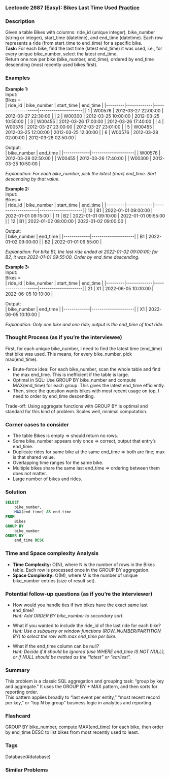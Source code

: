 ### Leetcode 2687 (Easy): Bikes Last Time Used  [Practice](https://leetcode.com/problems/bikes-last-time-used)

### Description  
Given a table Bikes with columns: ride_id (unique integer), bike_number (string or integer), start_time (datetime), and end_time (datetime). Each row represents a ride (from start_time to end_time) for a specific bike.  
**Task:** For each bike, find the last time (latest end_time) it was used, i.e., for every unique bike_number, select the latest end_time.  
Return one row per bike (bike_number, end_time), ordered by end_time descending (most recently used bikes first).

### Examples  

**Example 1:**  
Input:  
Bikes =  
| ride_id | bike_number | start_time          | end_time            |
|---------|-------------|---------------------|---------------------|
| 1       | W00576      | 2012-03-27 22:00:00 | 2012-03-27 22:30:00 |
| 2       | W00300      | 2012-03-25 10:00:00 | 2012-03-25 10:50:00 |
| 3       | W00455      | 2012-03-26 17:00:00 | 2012-03-26 17:40:00 |
| 4       | W00576      | 2012-03-27 23:00:00 | 2012-03-27 23:01:00 |
| 5       | W00455      | 2012-03-25 12:00:00 | 2012-03-25 12:30:00 |
| 6       | W00576      | 2012-03-28 02:00:00 | 2012-03-28 02:50:00 |

Output:  
| bike_number | end_time            |
|-------------|---------------------|
| W00576      | 2012-03-28 02:50:00 |
| W00455      | 2012-03-26 17:40:00 |
| W00300      | 2012-03-25 10:50:00 |

*Explanation: For each bike_number, pick the latest (max) end_time. Sort descending by that value.*


**Example 2:**  
Input:  
Bikes =  
| ride_id | bike_number | start_time          | end_time            |
|---------|-------------|---------------------|---------------------|
| 10      | B1          | 2022-01-01 09:00:00 | 2022-01-01 09:15:00 |
| 11      | B2          | 2022-01-01 09:10:00 | 2022-01-01 09:55:00 |
| 12      | B1          | 2022-01-02 08:00:00 | 2022-01-02 09:00:00 |

Output:  
| bike_number | end_time            |
|-------------|---------------------|
| B1          | 2022-01-02 09:00:00 |
| B2          | 2022-01-01 09:55:00 |

*Explanation: For bike B1, the last ride ended at 2022-01-02 09:00:00; for B2, it was 2022-01-01 09:55:00. Order by end_time descending.*


**Example 3:**  
Input:  
Bikes =  
| ride_id | bike_number | start_time          | end_time            |
|---------|-------------|---------------------|---------------------|
| 21      | X1          | 2022-06-05 10:00:00 | 2022-06-05 10:10:00 |

Output:  
| bike_number | end_time            |
|-------------|---------------------|
| X1          | 2022-06-05 10:10:00 |

*Explanation: Only one bike and one ride; output is the end_time of that ride.*

### Thought Process (as if you’re the interviewee)  
First, for each unique bike_number, I need to find the latest time (end_time) that bike was used. This means, for every bike_number, pick max(end_time).

- Brute-force idea: For each bike_number, scan the whole table and find the max end_time. This is inefficient if the table is large.
- Optimal in SQL: Use GROUP BY bike_number and compute MAX(end_time) for each group. This gives the latest end_time efficiently.
- Then, since the question wants bikes with most recent usage on top, I need to order by end_time descending.

Trade-off: Using aggregate functions with GROUP BY is optimal and standard for this kind of problem. Scales well, minimal computation.

### Corner cases to consider  
- The table Bikes is empty ⇒ should return no rows.
- Some bike_number appears only once ⇒ correct, output that entry’s end_time.
- Duplicate rides for same bike at the same end_time ⇒ both are fine; max is that shared value.
- Overlapping time ranges for the same bike.
- Multiple bikes share the same last end_time ⇒ ordering between them does not matter.
- Large number of bikes and rides.

### Solution

```sql
SELECT
    bike_number,
    MAX(end_time) AS end_time
FROM
    Bikes
GROUP BY
    bike_number
ORDER BY
    end_time DESC
```

### Time and Space complexity Analysis  

- **Time Complexity:** O(N), where N is the number of rows in the Bikes table. Each row is processed once in the GROUP BY aggregation.
- **Space Complexity:** O(M), where M is the number of unique bike_number entries (size of result set).

### Potential follow-up questions (as if you’re the interviewer)  

- How would you handle ties if two bikes have the exact same last end_time?  
  *Hint: Add ORDER BY bike_number to secondary sort.*

- What if you wanted to include the ride_id of the last ride for each bike?  
  *Hint: Use a subquery or window functions (ROW_NUMBER/PARTITION BY) to select the row with max end_time per bike.*

- What if the end_time column can be null?  
  *Hint: Decide if it should be ignored (use WHERE end_time IS NOT NULL), or if NULL should be treated as the “latest” or “earliest”.*

### Summary
This problem is a classic SQL aggregation and grouping task: “group by key and aggregate.” It uses the GROUP BY + MAX pattern, and then sorts for reporting order.  
This pattern applies broadly to “last event per entity,” “most recent record per key,” or “top N by group” business logic in analytics and reporting.


### Flashcard
GROUP BY bike_number, compute MAX(end_time) for each bike, then order by end_time DESC to list bikes from most recently used to least.

### Tags
Database(#database)

### Similar Problems
